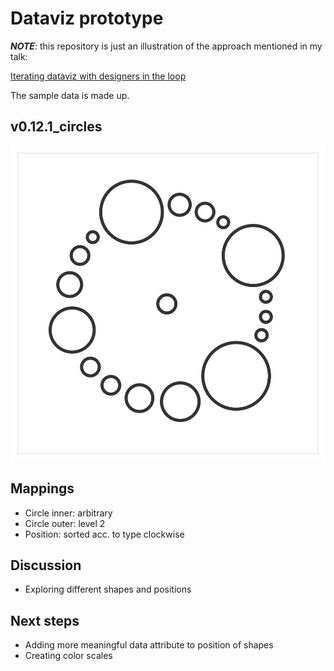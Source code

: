 # Dataviz prototype

_**NOTE**_: this repository is just an illustration of the approach mentioned in my talk:

[Iterating dataviz with designers in the loop](https://slides.com/lucyia/iterating-dataviz-with-designers-in-loop)

The sample data is made up.

## v0.12.1_circles

![](0.12.1_circles.svg)

## Mappings
* Circle inner: arbitrary
* Circle outer: level 2
* Position: sorted acc. to type clockwise

## Discussion
* Exploring different shapes and positions

## Next steps
* Adding more meaningful data attribute to position of shapes
* Creating color scales
